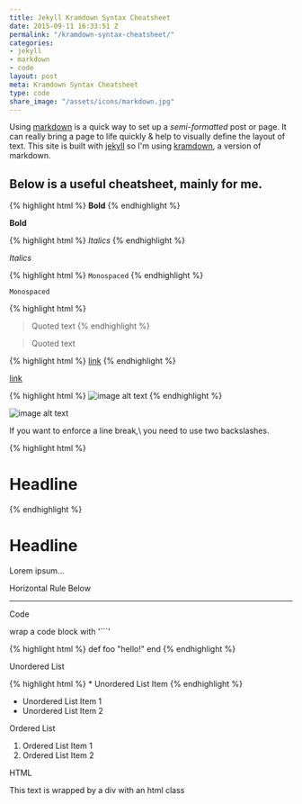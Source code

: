 ```yaml
---
title: Jekyll Kramdown Syntax Cheatsheet
date: 2015-09-11 16:33:51 Z
permalink: "/kramdown-syntax-cheatsheet/"
categories:
- jekyll
- markdown
- code
layout: post
meta: Kramdown Syntax Cheatsheet
type: code
share_image: "/assets/icons/markdown.jpg"
---
```


Using [markdown](http://daringfireball.net/projects/markdown/) is a quick way to set up a _semi-formatted_ post or page. It can really bring a page to life quickly &amp; help to visually define the layout of text. This site is built with [jekyll](http://jekyllrb.com) so I'm using [kramdown](http://kramdown.gettalong.org/), a version of markdown.

## Below is a useful cheatsheet, mainly for me.

{% highlight html %}
**Bold**
{% endhighlight %}

**Bold**

{% highlight html %}
_Italics_
{% endhighlight %}

_Italics_

{% highlight html %}
`Monospaced`
{% endhighlight %}

`Monospaced`

{% highlight html %}
> Quoted text
{% endhighlight %}

> Quoted text

{% highlight html %}
[link](http://makandra.com/)
{% endhighlight %}

[link](http://makandra.com/)

{% highlight html %}
![image alt text](//placekitten.com/g/900/600)
{% endhighlight %}

![image alt text](//placekitten.com/g/900/600)

If you want to enforce a line break,\\
you need to use two backslashes.

{% highlight html %}
# Headline
{% endhighlight %}

# Headline
Lorem ipsum...

Horizontal Rule Below

------------------------

Code

wrap a code block with '```'

{% highlight html %}
def foo
  "hello!"
end
{% endhighlight %}

Unordered List

{% highlight html %}
\* Unordered List Item
{% endhighlight %}

* Unordered List Item 1
* Unordered List Item 2

Ordered List

1. Ordered List Item 1
2. Ordered List Item 2

HTML

<p class="html-example">This text is wrapped by a div with an html class</p>
